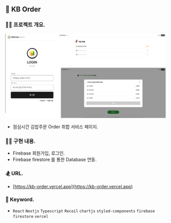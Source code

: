 ## 🍙 KB Order

### 🧑‍💻 프로젝트 개요.

<img src=".docs/img_readme.png" width="600" alt="" />

- 점심시간 김밥주문 Order 취합 서비스 페이지.

### 👩‍🚀 구현 내용.

- Firebase 회원가입, 로그인.
- Firebase firestore 를 통한 Database 연동.

### 🏂 URL.

- [https://kb-order.vercel.app](https://kb-order.vercel.app)

### 🪬 Keyword.

- `React` `Nextjs` `Typescript` `Recoil` `chartjs` `styled-components` `firebase` `firestore` `vercel`
